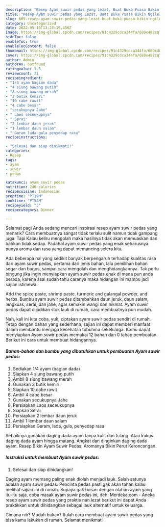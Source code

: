 ```yaml
---
description: "Resep Ayam suwir pedas yang Lezat, Buat Buka Puasa Bikin Ngiler"
title: "Resep Ayam suwir pedas yang Lezat, Buat Buka Puasa Bikin Ngiler"
slug: 669-resep-ayam-suwir-pedas-yang-lezat-buat-buka-puasa-bikin-ngiler
category: Uncategorized
date: 2022-05-16T13:28:19.450Z
image: https://img-global.cpcdn.com/recipes/91c4329cdca344fa/680x482cq70/ayam-suwir-pedas-foto-resep-utama.jpg
hideToc: false
enableToc: true
enableTocContent: false
thumbnail: https://img-global.cpcdn.com/recipes/91c4329cdca344fa/680x482cq70/ayam-suwir-pedas-foto-resep-utama.jpg
cover: https://img-global.cpcdn.com/recipes/91c4329cdca344fa/680x482cq70/ayam-suwir-pedas-foto-resep-utama.jpg
author: Admin
authorAv: notfound
ratingvalue: 3.5
reviewcount: 21
recipeingredient:
- "1/4 ayam bagian dada"
- "4 siung bawang putih"
- "8 siung bawang merah"
- "3 butik kemiri"
- "10 cabe rawit"
- "4 cabe besar"
- "secukupnya Jahe"
- " Laos seceukupnya"
- " Serai"
- "2 lembar daun jeruk"
- "1 lembar daun salam"
- " Garam lada gula penyedap rasa"
recipeinstructions:

- "Selesai dan siap dinikmati!"
categories:
- Resep
tags:
- ayam
- suwir
- pedas

katakunci: ayam suwir pedas 
nutrition: 240 calories
recipecuisine: Indonesian
preptime: "PT19M"
cooktime: "PT54M"
recipeyield: "3"
recipecategory: Dinner

---
```



Selamat pagi Anda sedang mencari inspirasi resep ayam suwir pedas yang menarik? Cara membuatnya sangat tidak terlalu sulit namun tidak gampang juga. Tapi Kalau keliru mengolah maka hasilnya tidak akan memuaskan dan bahkan tidak sedap. Padahal ayam suwir pedas yang enak seharusnya punya aroma dan rasa yang dapat memancing selera kita.


Ada beberapa hal yang sedikit banyak berpengaruh terhadap kualitas rasa dari ayam suwir pedas, pertama dari jenis bahan, lalu pemilihan bahan segar dan bagus, sampai cara mengolah dan menghidangkannya. Tak perlu bingung jika ingin menyiapkan ayam suwir pedas enak di mana pun anda berada, karena asal sudah tahu caranya maka hidangan ini mampu jadi sajian istimewa.

Add the spice paste, shrimp paste, turmeric and galangal powder, and herbs. Bumbu ayam suwir pedas ditambahkan daun jeruk, daun salam, lengkuas, serai, dan jahe, agar semakin wangi dan nikmat. Ayam suwir pedas dapat dijadikan stok lauk di rumah, cara membuatnya pun mudah.


Nah, kali ini kita coba, yuk, ciptakan ayam suwir pedas sendiri di rumah. Tetap dengan bahan yang sederhana, sajian ini dapat memberi manfaat dalam membantu menjaga kesehatan tubuhmu sekeluarga. Kamu dapat menyiapkan Ayam suwir pedas memakai 12 bahan dan 0 tahap pembuatan. Berikut ini cara untuk membuat hidangannya.

<!--inarticleads1-->

##### Bahan-bahan dan bumbu yang dibutuhkan untuk pembuatan Ayam suwir pedas:

1. Sediakan 1/4 ayam (bagian dada)
1. Siapkan 4 siung bawang putih
1. Ambil 8 siung bawang merah
1. Gunakan 3 butik kemiri
1. Siapkan 10 cabe rawit
1. Ambil 4 cabe besar
1. Gunakan secukupnya Jahe
1. Persiapkan  Laos seceukupnya
1. Siapkan  Serai
1. Persiapkan 2 lembar daun jeruk
1. Ambil 1 lembar daun salam
1. Persiapkan  Garam, lada, gula, penyedap rasa


Sebaiknya gunakan daging dada ayam tanpa kulit dan tulang. Atau kukus daging dada ayam hingga matang. Angkat dan dinginkan daging dada ayam. Resep Bikin Ayam Suwir Pedas, Aromanya Bikin Perut Keroncongan. 

<!--inarticleads2-->

##### Instruksi untuk membuat Ayam suwir pedas:


1. Selesai dan siap dihidangkan!

Daging ayam memang paling enak diolah menjadi lauk. Salah satunya adalah ayam suwir pedas. Pencinta pedas pasti gak akan tahan kalau melihat sajian ini di rumah. Supaya gak bosan dengan olahan ayam yang itu-itu saja, coba masak ayam suwir pedas ini, deh. Merdeka.com - Aneka resep ayam suwir pedas yang praktis nan lezat berikut ini dapat Anda praktikkan untuk dihidangkan sebagai lauk alternatif untuk keluarga. 

Gimana nih? Mudah bukan? Itulah cara membuat ayam suwir pedas yang bisa kamu lakukan di rumah. Selamat menikmati
